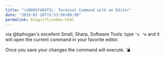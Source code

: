 ```yaml
---
title: "\U0001F4D6TIL: Terminal Command with an Editor"
date: "2019-02-28T15:53:56+00:00"
permalink: blog/s7t/index.html
---
```


via @bphogan's excellent Small, Sharp, Software Tools: type `⌃x ⌃e` and it will open the current command in your favorite editor.

Once you save your changes the command will execute. 💣

